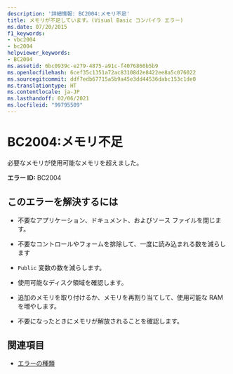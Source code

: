 ```yaml
---
description: '詳細情報: BC2004:メモリ不足'
title: メモリが不足しています。(Visual Basic コンパイラ エラー)
ms.date: 07/20/2015
f1_keywords:
- vbc2004
- bc2004
helpviewer_keywords:
- BC2004
ms.assetid: 6bc0939c-e279-4875-a91c-f4076860b5b9
ms.openlocfilehash: 6cef35c1351a72ac83108d2e8422ee8a5c076022
ms.sourcegitcommit: ddf7edb67715a5b9a45e3dd44536dabc153c1de0
ms.translationtype: HT
ms.contentlocale: ja-JP
ms.lasthandoff: 02/06/2021
ms.locfileid: "99795509"
---
```

# <a name="bc2004-out-of-memory"></a>BC2004:メモリ不足

必要なメモリが使用可能なメモリを超えました。

 **エラー ID:** BC2004

## <a name="to-correct-this-error"></a>このエラーを解決するには

- 不要なアプリケーション、ドキュメント、およびソース ファイルを閉じます。

- 不要なコントロールやフォームを排除して、一度に読み込まれる数を減らします

- `Public` 変数の数を減らします。

- 使用可能なディスク領域を確認します。

- 追加のメモリを取り付けるか、メモリを再割り当てして、使用可能な RAM を増やします。

- 不要になったときにメモリが解放されることを確認します。

## <a name="see-also"></a>関連項目

- [エラーの種類](../../programming-guide/language-features/error-types.md)
